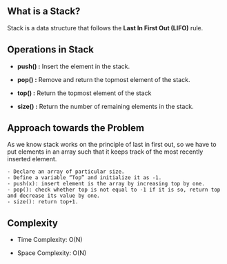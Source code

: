## What is a Stack?
Stack is a data structure that follows the **Last In First Out (LIFO)** rule.

## Operations in Stack

* **push() :**  Insert the element in the stack.

* **pop() :**  Remove and return the topmost element of the stack.

* **top() :**  Return the topmost element of the stack

* **size() :**  Return the number of remaining elements in the stack.

## Approach towards the Problem

As we know stack works on the principle of last in first out, so we have to put elements in an array such that it keeps track of the most recently inserted element.
```
- Declare an array of particular size.
- Define a variable “Top” and initialize it as -1.
- push(x): insert element is the array by increasing top by one.
- pop(): check whether top is not equal to -1 if it is so, return top and decrease its value by one.
- size(): return top+1.
```

## Complexity

- Time Complexity: O(N)

- Space Complexity: O(N)